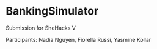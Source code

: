 # BankingSimulator
Submission for SheHacks V

Participants: Nadia Nguyen, Fiorella Russi, Yasmine Kollar

